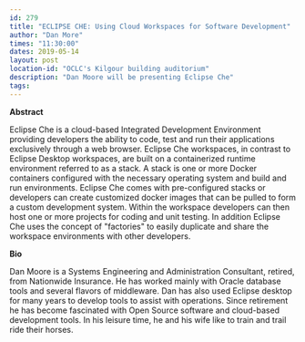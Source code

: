 ```yaml
---
id: 279
title: "ECLIPSE CHE: Using Cloud Workspaces for Software Development"
author: "Dan More"
times: "11:30:00"
dates: 2019-05-14
layout: post
location-id: "OCLC's Kilgour building auditorium"  
description: "Dan Moore will be presenting Eclipse Che"
tags: 
---
```

**Abstract**

Eclipse Che is a cloud-based Integrated Development Environment providing developers the ability to code, test and run their applications exclusively through a web browser. Eclipse Che workspaces, in contrast to Eclipse Desktop workspaces, are built on a containerized runtime environment referred to as a stack. A stack is one or more Docker containers configured with the necessary operating system and build and run environments. Eclipse Che comes with pre-configured stacks or developers can create customized docker images that can be pulled to form a custom development system. Within the workspace developers can then host one or more projects for coding and unit testing. In addition Eclipse Che uses the concept of "factories" to easily duplicate and share the workspace environments with other developers.

**Bio**

Dan Moore is a Systems Engineering and Administration Consultant, retired, from Nationwide Insurance.  He has worked mainly with Oracle database tools and several flavors of middleware.  Dan has also used Eclipse desktop for many years to develop tools to assist with operations.  Since retirement he has become fascinated with Open Source software and cloud-based development tools.  In his leisure time, he and his wife like to train and trail ride their horses.